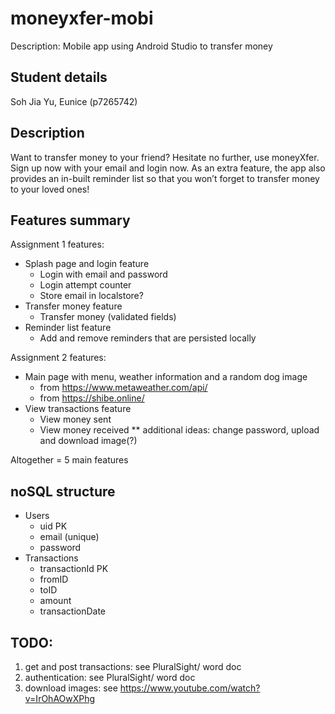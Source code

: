 # moneyxfer-mobi
Description: Mobile app using Android Studio to transfer money

## Student details
Soh Jia Yu, Eunice (p7265742)

## Description
Want to transfer money to your friend? Hesitate no further, use moneyXfer. Sign up now with your email and login now. As an extra feature, the app also provides an in-built reminder list so that you won’t forget to transfer money to your loved ones!

## Features summary

Assignment 1 features:
- Splash page and login feature
  - Login with email and password
  - Login attempt counter
  - Store email in localstore?
- Transfer money feature
  - Transfer money (validated fields)
- Reminder list feature
  - Add and remove reminders that are persisted locally

Assignment 2 features:
- Main page with menu, weather information and a random dog image
  - from https://www.metaweather.com/api/
  - from https://shibe.online/
- View transactions feature
  - View money sent
  - View money received
** additional ideas: change password, upload and download image(?)

Altogether = 5 main features

## noSQL structure
- Users
  - uid PK
  - email (unique)
  - password
- Transactions
  - transactionId PK
  - fromID
  - toID
  - amount
  - transactionDate

## TODO:

1. get and post transactions: see PluralSight/ word doc
2. authentication: see PluralSight/ word doc
3. download images: see https://www.youtube.com/watch?v=IrOhAOwXPhg